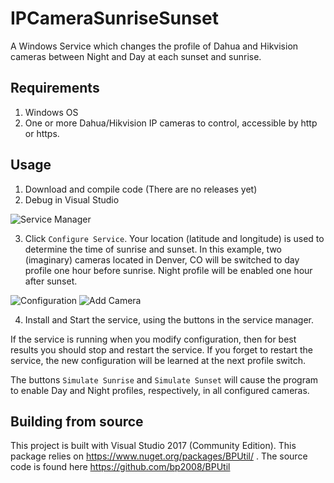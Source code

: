# IPCameraSunriseSunset
A Windows Service which changes the profile of Dahua and Hikvision cameras between Night and Day at each sunset and sunrise.

## Requirements

1) Windows OS
2) One or more Dahua/Hikvision IP cameras to control, accessible by http or https.

## Usage

1) Download and compile code (There are no releases yet)
2) Debug in Visual Studio

![Service Manager](http://i.imgur.com/qIJZPOT.png)

3) Click `Configure Service`.  Your location (latitude and longitude) is used to determine the time of sunrise and sunset.  In this example, two (imaginary) cameras located in Denver, CO will be switched to day profile one hour before sunrise.  Night profile will be enabled one hour after sunset.

![Configuration](http://i.imgur.com/a9cKsuO.png) ![Add Camera](http://i.imgur.com/wQQnTO7.png)

4) Install and Start the service, using the buttons in the service manager.

If the service is running when you modify configuration, then for best results you should stop and restart the service.  If you forget to restart the service, the new configuration will be learned at the next profile switch.

The buttons `Simulate Sunrise` and `Simulate Sunset` will cause the program to enable Day and Night profiles, respectively, in all configured cameras.

## Building from source

This project is built with Visual Studio 2017 (Community Edition).  This package relies on https://www.nuget.org/packages/BPUtil/ . The source code is found here https://github.com/bp2008/BPUtil
